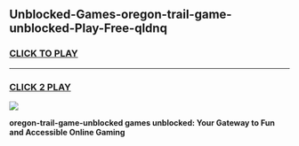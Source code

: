 
## Unblocked-Games-oregon-trail-game-unblocked-Play-Free-qldnq
<h3>
<a href="https://premium76.site?title=oregon-trail-game-unblocked&ref=24M">CLICK TO PLAY</a></h3>
<hr>

<h3>
<a href="https://premium76.site?title=oregon-trail-game-unblocked&ref=24M">CLICK 2 PLAY</a>
  
</h3>

<a href="https://premium76.site?title=oregon-trail-game-unblocked&ref=24M"><img src="https://clearcache.store/games.png"></a>


**oregon-trail-game-unblocked games unblocked: Your Gateway to Fun and Accessible Online Gaming**
